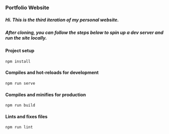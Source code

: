 
<h3>Portfolio Website</h3>

<h5>Hi. This is the third iteration of my personal website.</h5>
<h5>After cloning, you can follow the steps below to spin up a dev server and run the site locally.</h5>

<h4>Project setup</h4>

```
npm install
```

<h4>Compiles and hot-reloads for development</h4>

```
npm run serve
```

<h4>Compiles and minifies for production</h4>

```
npm run build
```

<h4>Lints and fixes files</h4>

```
npm run lint
```
